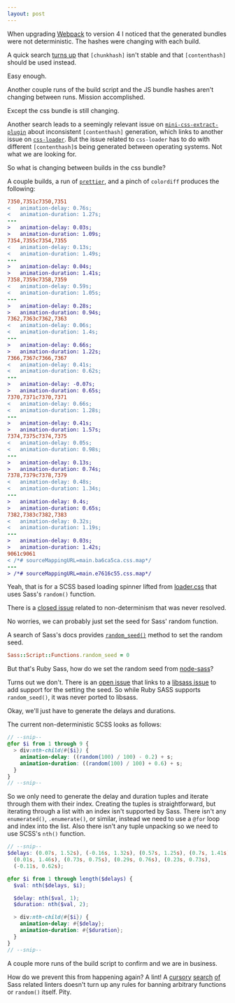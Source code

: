 ```yaml
---
layout: post
---
```


When upgrading [Webpack](https://webpack.js.org) to version 4 I noticed that
the generated bundles were not deterministic. The hashes were changing with
each build.

A quick search [turns
up](https://github.com/webpack/webpack/issues/7179#issuecomment-386132702) that
`[chunkhash]` isn't stable and that `[contenthash]` should be used instead.

Easy enough.

Another couple runs of the build script and the JS bundle hashes aren't
changing between runs. Mission accomplished.

Except the css bundle is still changing.

Another search leads to a seemingly relevant issue on
[`mini-css-extract-plugin`](https://github.com/webpack-contrib/mini-css-extract-plugin/issues/342)
about inconsistent `[contenthash]` generation, which links to another issue on
[`css-loader`](https://github.com/webpack-contrib/css-loader/issues/886). But
the issue related to `css-loader` has to do with different `[contenthash]`s
being generated between operating systems. Not what we are looking for.

So what is changing between builds in the css bundle?

A couple builds, a run of [`prettier`](https://prettier.io), and a pinch of `colordiff` produces the following:

```diff
7350,7351c7350,7351
<   animation-delay: 0.76s;
<   animation-duration: 1.27s;
---
>   animation-delay: 0.03s;
>   animation-duration: 1.09s;
7354,7355c7354,7355
<   animation-delay: 0.13s;
<   animation-duration: 1.49s;
---
>   animation-delay: 0.04s;
>   animation-duration: 1.41s;
7358,7359c7358,7359
<   animation-delay: 0.59s;
<   animation-duration: 1.05s;
---
>   animation-delay: 0.28s;
>   animation-duration: 0.94s;
7362,7363c7362,7363
<   animation-delay: 0.06s;
<   animation-duration: 1.4s;
---
>   animation-delay: 0.66s;
>   animation-duration: 1.22s;
7366,7367c7366,7367
<   animation-delay: 0.41s;
<   animation-duration: 0.62s;
---
>   animation-delay: -0.07s;
>   animation-duration: 0.65s;
7370,7371c7370,7371
<   animation-delay: 0.66s;
<   animation-duration: 1.28s;
---
>   animation-delay: 0.41s;
>   animation-duration: 1.57s;
7374,7375c7374,7375
<   animation-delay: 0.05s;
<   animation-duration: 0.98s;
---
>   animation-delay: 0.13s;
>   animation-duration: 0.74s;
7378,7379c7378,7379
<   animation-delay: 0.48s;
<   animation-duration: 1.34s;
---
>   animation-delay: 0.4s;
>   animation-duration: 0.65s;
7382,7383c7382,7383
<   animation-delay: 0.32s;
<   animation-duration: 1.19s;
---
>   animation-delay: 0.03s;
>   animation-duration: 1.42s;
9061c9061
< /*# sourceMappingURL=main.ba6ca5ca.css.map*/
---
> /*# sourceMappingURL=main.e7616c55.css.map*/
```


Yeah, that is for a SCSS based loading spinner lifted from
[loader.css](https://github.com/ConnorAtherton/loaders.css) that uses Sass's
`random()` function.

There is a [closed
issue](https://github.com/ConnorAtherton/loaders.css/issues/37) related to
non-determinism that was never resolved.

No worries, we can probably just set the seed for Sass' random function.

A search of Sass's docs provides
[`random_seed()`](http://sass-lang.com/documentation/Sass/Script/Functions.html#random_seed=-class_method)
method to set the random seed.

```ruby
Sass::Script::Functions.random_seed = 0
```


But that's Ruby Sass, how do we set the random seed from
[node-sass](https://github.com/sass/node-sass)?

Turns out we don't. There is an [open
issue](https://github.com/sass/node-sass/issues/2503) that links to a
[libsass issue](https://github.com/sass/libsass/issues/2705) to add support
for the setting the seed. So while Ruby SASS supports `random_seed()`, it was
never ported to libsass.

Okay, we'll just have to generate the delays and durations.

The current non-deterministic SCSS looks as follows:

```scss
// --snip--
@for $i from 1 through 9 {
  > div:nth-child(#{$i}) {
    animation-delay: ((random(100) / 100) - 0.2) + s;
    animation-duration: ((random(100) / 100) + 0.6) + s;
  }
}
// --snip--
```

So we only need to generate the delay and duration tuples and iterate through
them with their index. Creating the tuples is straightforward, but iterating
through a list with an index isn't supported by Sass. There isn't any
`enumerated()`, `.enumerate()`, or similar, instead we need to use a `@for`
loop and index into the list. Also there isn't any tuple unpacking so we need
to use SCSS's `nth()` function.

```scss
// --snip--
$delays: (0.07s, 1.52s), (-0.16s, 1.32s), (0.57s, 1.25s), (0.7s, 1.41s),
  (0.01s, 1.46s), (0.73s, 0.75s), (0.29s, 0.76s), (0.23s, 0.73s),
  (-0.11s, 0.62s);

@for $i from 1 through length($delays) {
  $val: nth($delays, $i);

  $delay: nth($val, 1);
  $duration: nth($val, 2);

  > div:nth-child(#{$i}) {
    animation-delay: #{$delay};
    animation-duration: #{$duration};
  }
}
// --snip--
```

A couple more runs of the build script to confirm and we are in business.

How do we prevent this from happening again? A lint! A
[cursory](https://github.com/sasstools/sass-lint)
[search](https://stylelint.io/user-guide/rules/)
[of](https://github.com/brigade/scss-lint/) Sass related linters doesn't turn
up any rules for banning arbitrary functions or `random()` itself. Pity.
